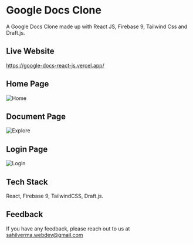 # Google Docs Clone

A Google Docs Clone made up with React JS, Firebase 9, Tailwind Css and Draft.js.

## Live Website

https://google-docs-react-js.vercel.app/

## Home Page

![Home](/Screenshots/home.PNG)

## Document Page

![Explore](/Screenshots/document.PNG)

## Login Page

![Login](/Screenshots/login.PNG)

## Tech Stack

React, Firebase 9, TailwindCSS, Draft.js.

## Feedback

If you have any feedback, please reach out to us at sahilverma.webdev@gmail.com
